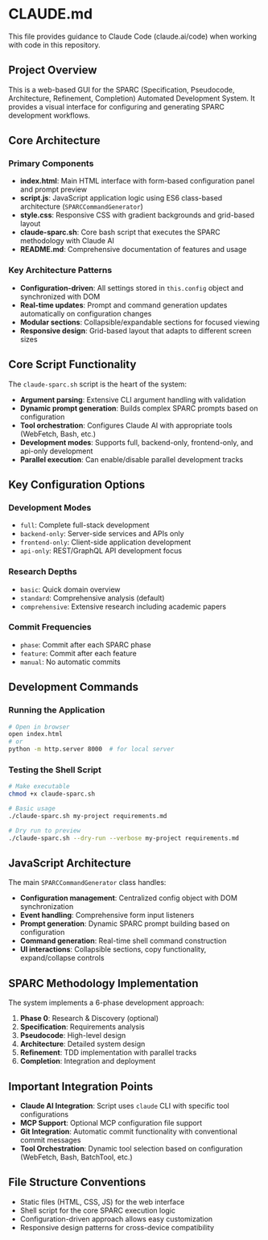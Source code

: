 # CLAUDE.md

This file provides guidance to Claude Code (claude.ai/code) when working with code in this repository.

## Project Overview

This is a web-based GUI for the SPARC (Specification, Pseudocode, Architecture, Refinement, Completion) Automated Development System. It provides a visual interface for configuring and generating SPARC development workflows.

## Core Architecture

### Primary Components

- **index.html**: Main HTML interface with form-based configuration panel and prompt preview
- **script.js**: JavaScript application logic using ES6 class-based architecture (`SPARCCommandGenerator`)
- **style.css**: Responsive CSS with gradient backgrounds and grid-based layout
- **claude-sparc.sh**: Core bash script that executes the SPARC methodology with Claude AI
- **README.md**: Comprehensive documentation of features and usage

### Key Architecture Patterns

- **Configuration-driven**: All settings stored in `this.config` object and synchronized with DOM
- **Real-time updates**: Prompt and command generation updates automatically on configuration changes
- **Modular sections**: Collapsible/expandable sections for focused viewing
- **Responsive design**: Grid-based layout that adapts to different screen sizes

## Core Script Functionality

The `claude-sparc.sh` script is the heart of the system:

- **Argument parsing**: Extensive CLI argument handling with validation
- **Dynamic prompt generation**: Builds complex SPARC prompts based on configuration
- **Tool orchestration**: Configures Claude AI with appropriate tools (WebFetch, Bash, etc.)
- **Development modes**: Supports full, backend-only, frontend-only, and api-only development
- **Parallel execution**: Can enable/disable parallel development tracks

## Key Configuration Options

### Development Modes

- `full`: Complete full-stack development
- `backend-only`: Server-side services and APIs only
- `frontend-only`: Client-side application development
- `api-only`: REST/GraphQL API development focus

### Research Depths

- `basic`: Quick domain overview
- `standard`: Comprehensive analysis (default)
- `comprehensive`: Extensive research including academic papers

### Commit Frequencies

- `phase`: Commit after each SPARC phase
- `feature`: Commit after each feature
- `manual`: No automatic commits

## Development Commands

### Running the Application

```bash
# Open in browser
open index.html
# or
python -m http.server 8000  # for local server
```

### Testing the Shell Script

```bash
# Make executable
chmod +x claude-sparc.sh

# Basic usage
./claude-sparc.sh my-project requirements.md

# Dry run to preview
./claude-sparc.sh --dry-run --verbose my-project requirements.md
```

## JavaScript Architecture

The main `SPARCCommandGenerator` class handles:

- **Configuration management**: Centralized config object with DOM synchronization
- **Event handling**: Comprehensive form input listeners
- **Prompt generation**: Dynamic SPARC prompt building based on configuration
- **Command generation**: Real-time shell command construction
- **UI interactions**: Collapsible sections, copy functionality, expand/collapse controls

## SPARC Methodology Implementation

The system implements a 6-phase development approach:

1. **Phase 0**: Research & Discovery (optional)
2. **Specification**: Requirements analysis
3. **Pseudocode**: High-level design
4. **Architecture**: Detailed system design
5. **Refinement**: TDD implementation with parallel tracks
6. **Completion**: Integration and deployment

## Important Integration Points

- **Claude AI Integration**: Script uses `claude` CLI with specific tool configurations
- **MCP Support**: Optional MCP configuration file support
- **Git Integration**: Automatic commit functionality with conventional commit messages
- **Tool Orchestration**: Dynamic tool selection based on configuration (WebFetch, Bash, BatchTool, etc.)

## File Structure Conventions

- Static files (HTML, CSS, JS) for the web interface
- Shell script for the core SPARC execution logic
- Configuration-driven approach allows easy customization
- Responsive design patterns for cross-device compatibility
